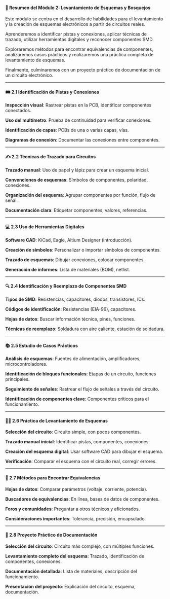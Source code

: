 #### 📐 Resumen del Módulo 2: Levantamiento de Esquemas y Bosquejos

<p class="fragment" data-fragment-index="1" style="text-align: left;">
  Este módulo se centra en el desarrollo de habilidades para el levantamiento y la creación de esquemas electrónicos a partir de circuitos reales.
</p>
<p class="fragment" data-fragment-index="2" style="text-align: left;">
  Aprenderemos a identificar pistas y conexiones, aplicar técnicas de trazado, utilizar herramientas digitales y reconocer componentes SMD.
</p>
<p class="fragment" data-fragment-index="3" style="text-align: left;">
  Exploraremos métodos para encontrar equivalencias de componentes, analizaremos casos prácticos y realizaremos una práctica completa de levantamiento de esquemas.
</p>
<p class="fragment" data-fragment-index="4" style="text-align: left;">
  Finalmente, culminaremos con un proyecto práctico de documentación de un circuito electrónico.
</p>

---

#### 🛤️ 2.1 Identificación de Pistas y Conexiones

<p class="fragment" data-fragment-index="1" style="text-align: left;">
  <strong>Inspección visual</strong>: Rastrear pistas en la PCB, identificar componentes conectados.
</p>
<p class="fragment" data-fragment-index="2" style="text-align: left;">
  <strong>Uso del multímetro</strong>: Prueba de continuidad para verificar conexiones.
</p>
<p class="fragment" data-fragment-index="3" style="text-align: left;">
  <strong>Identificación de capas</strong>: PCBs de una o varias capas, vías.
</p>
<p class="fragment" data-fragment-index="4" style="text-align: left;">
  <strong>Diagramas de conexión</strong>: Documentar las conexiones entre componentes.
</p>

---

#### ✍️ 2.2 Técnicas de Trazado para Circuitos

<p class="fragment" data-fragment-index="1" style="text-align: left;">
  <strong>Trazado manual</strong>: Uso de papel y lápiz para crear un esquema inicial.
</p>
<p class="fragment" data-fragment-index="2" style="text-align: left;">
  <strong>Convenciones de esquemas</strong>: Símbolos de componentes, polaridad, conexiones.
</p>
<p class="fragment" data-fragment-index="3" style="text-align: left;">
  <strong>Organización del esquema</strong>: Agrupar componentes por función, flujo de señal.
</p>
<p class="fragment" data-fragment-index="4" style="text-align: left;">
  <strong>Documentación clara</strong>: Etiquetar componentes, valores, referencias.
</p>

---

#### 💻 2.3 Uso de Herramientas Digitales

<p class="fragment" data-fragment-index="1" style="text-align: left;">
  <strong>Software CAD</strong>: KiCad, Eagle, Altium Designer (introducción).
</p>
<p class="fragment" data-fragment-index="2" style="text-align: left;">
  <strong>Creación de símbolos</strong>: Personalizar o importar símbolos de componentes.
</p>
<p class="fragment" data-fragment-index="3" style="text-align: left;">
  <strong>Trazado de esquemas</strong>: Dibujar conexiones, colocar componentes.
</p>
<p class="fragment" data-fragment-index="4" style="text-align: left;">
  <strong>Generación de informes</strong>: Lista de materiales (BOM), netlist.
</p>

---

#### 🔍 2.4 Identificación y Reemplazo de Componentes SMD

<p class="fragment" data-fragment-index="1" style="text-align: left;">
  <strong>Tipos de SMD</strong>: Resistencias, capacitores, diodos, transistores, ICs.
</p>
<p class="fragment" data-fragment-index="2" style="text-align: left;">
  <strong>Códigos de identificación</strong>: Resistencias (EIA-96), capacitores.
</p>
<p class="fragment" data-fragment-index="3" style="text-align: left;">
  <strong>Hojas de datos</strong>: Buscar información técnica, pines, funciones.
</p>
<p class="fragment" data-fragment-index="4" style="text-align: left;">
  <strong>Técnicas de reemplazo</strong>: Soldadura con aire caliente, estación de soldadura.
</p>

---

#### 📚 2.5 Estudio de Casos Prácticos

<p class="fragment" data-fragment-index="1" style="text-align: left;">
  <strong>Análisis de esquemas</strong>: Fuentes de alimentación, amplificadores, microcontroladores.
</p>
<p class="fragment" data-fragment-index="2" style="text-align: left;">
  <strong>Identificación de bloques funcionales</strong>: Etapas de un circuito, funciones principales.
</p>
<p class="fragment" data-fragment-index="3" style="text-align: left;">
  <strong>Seguimiento de señales</strong>: Rastrear el flujo de señales a través del circuito.
</p>
<p class="fragment" data-fragment-index="4" style="text-align: left;">
  <strong>Identificación de componentes clave</strong>: Componentes críticos para el funcionamiento.
</p>

---

#### 🧑‍🏫 2.6 Práctica de Levantamiento de Esquemas

<p class="fragment" data-fragment-index="1" style="text-align: left;">
  <strong>Selección del circuito</strong>: Circuito simple, con pocos componentes.
</p>
<p class="fragment" data-fragment-index="2" style="text-align: left;">
  <strong>Trazado manual inicial</strong>: Identificar pistas, componentes, conexiones.
</p>
<p class="fragment" data-fragment-index="3" style="text-align: left;">
  <strong>Creación del esquema digital</strong>: Usar software CAD para dibujar el esquema.
</p>
<p class="fragment" data-fragment-index="4" style="text-align: left;">
  <strong>Verificación</strong>: Comparar el esquema con el circuito real, corregir errores.
</p>

---

#### 🔄 2.7 Métodos para Encontrar Equivalencias

<p class="fragment" data-fragment-index="1" style="text-align: left;">
  <strong>Hojas de datos</strong>: Comparar parámetros (voltaje, corriente, potencia).
</p>
<p class="fragment" data-fragment-index="2" style="text-align: left;">
  <strong>Buscadores de equivalencias</strong>: En línea, bases de datos de componentes.
</p>
<p class="fragment" data-fragment-index="3" style="text-align: left;">
  <strong>Foros y comunidades</strong>: Preguntar a otros técnicos y aficionados.
</p>
<p class="fragment" data-fragment-index="4" style="text-align: left;">
  <strong>Consideraciones importantes</strong>: Tolerancia, precisión, encapsulado.
</p>

---

#### 📝 2.8 Proyecto Práctico de Documentación

<p class="fragment" data-fragment-index="1" style="text-align: left;">
  <strong>Selección del circuito</strong>: Circuito más complejo, con múltiples funciones.
</p>
<p class="fragment" data-fragment-index="2" style="text-align: left;">
  <strong>Levantamiento completo del esquema</strong>: Trazado, identificación de componentes, conexiones.
</p>
<p class="fragment" data-fragment-index="3" style="text-align: left;">
  <strong>Documentación detallada</strong>: Lista de materiales, descripción del funcionamiento.
</p>
<p class="fragment" data-fragment-index="4" style="text-align: left;">
  <strong>Presentación del proyecto</strong>: Explicación del circuito, esquema, documentación.
</p>